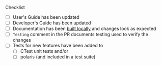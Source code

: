 <!--
Thank you for your pull request.
Please add a description of what is accomplished in the PR here at the top:
-->

<!--
Below are a few things we ask you or your reviewers to kindly check. 
***Remove checks that are not relevant by deleting the line(s) below.***
-->
Checklist
* [ ] User's Guide has been updated
* [ ] Developer's Guide has been updated
* [ ] Documentation has been [built locally](https://e3sm-project.github.io/omega/develop/developers_guide/building_docs.html) and changes look as expected
* [ ] `Testing` comment in the PR documents testing used to verify the changes
* [ ] Tests for new features have been added to
  * [ ] CTest unit tests and/or 
  * [ ] polaris (and included in a test suite)

<!--
Please note any issues this fixes using closing keywords: https://help.github.com/articles/closing-issues-using-keywords
-->

